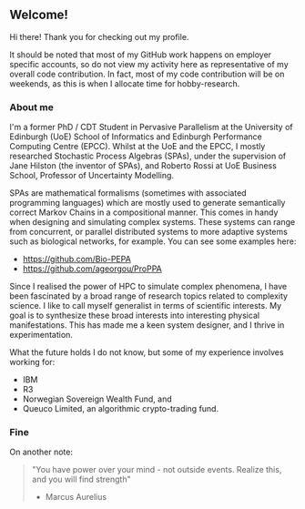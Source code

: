 ## Welcome!

Hi there! Thank you for checking out my profile. 

It should be noted that most of my GitHub work happens on employer specific accounts, so do not view my activity here as representative of my overall code contribution. In fact, most of my code contribution will be on weekends, as this is when I allocate time for hobby-research.

### About me

I'm a former PhD / CDT Student in Pervasive Parallelism at the University of Edinburgh (UoE) School of Informatics and Edinburgh Performance Computing Centre (EPCC). Whilst at the UoE and the EPCC, I mostly researched Stochastic Process Algebras (SPAs), under the supervision of Jane Hilston (the inventor of SPAs), and Roberto Rossi at UoE Business School, Professor of Uncertainty Modelling. 

SPAs are mathematical formalisms (sometimes with associated programming languages) which are mostly used to generate semantically correct Markov Chains in a compositional manner. This comes in handy when designing and simulating complex systems. These systems can range from concurrent, or parallel distributed systems to more adaptive systems such as biological networks, for example. You can see some examples here:
- https://github.com/Bio-PEPA 
- https://github.com/ageorgou/ProPPA

Since I realised the power of HPC to simulate complex phenomena, I have been fascinated by a broad range of research topics related to complexity science. I like to call myself generalist in terms of scientific interests. My goal is to synthesize these broad interests into interesting physical manifestations. This has made me a keen system designer, and I thrive in experimentation.

What the future holds I do not know, but some of my experience involves working for:

- IBM
- R3
- Norwegian Sovereign Wealth Fund, and
- Queuco Limited, an algorithmic crypto-trading fund.

### Fine

On another note:

> "You have power over your mind - not outside events. Realize this, and you will find strength"
> - Marcus Aurelius
